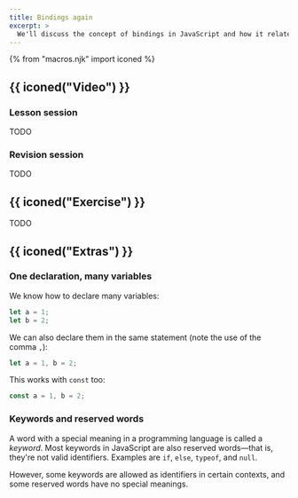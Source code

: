 ```yaml
---
title: Bindings again
excerpt: >
  We'll discuss the concept of bindings in JavaScript and how it relates to variables and objects.
---
```


{% from "macros.njk" import iconed %}

## {{ iconed("Video") }}

### Lesson session

TODO

### Revision session

TODO

## {{ iconed("Exercise") }}

TODO

## {{ iconed("Extras") }}

### One declaration, many variables

We know how to declare many variables:

```js
let a = 1;
let b = 2;
```

We can also declare them in the same statement (note the use of the comma `,`):

```js
let a = 1, b = 2;
```

This works with `const` too:

```js
const a = 1, b = 2;
```

### Keywords and reserved words

A word with a special meaning in a programming language is called a <i>keyword</i>. Most keywords in JavaScript are also reserved words&mdash;that is, they're not valid identifiers. Examples are `if`, `else`, `typeof`, and `null`.

However, some keywords are allowed as identifiers in certain contexts, and some reserved words have no special meanings.
